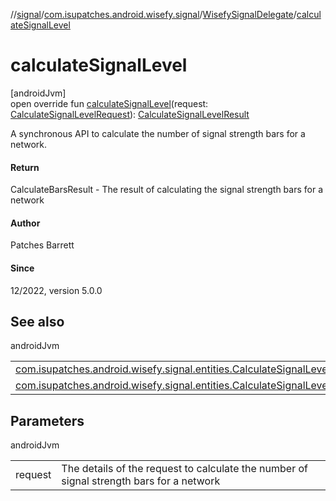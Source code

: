 //[signal](../../../index.md)/[com.isupatches.android.wisefy.signal](../index.md)/[WisefySignalDelegate](index.md)/[calculateSignalLevel](calculate-signal-level.md)

# calculateSignalLevel

[androidJvm]\
open override fun [calculateSignalLevel](calculate-signal-level.md)(request: [CalculateSignalLevelRequest](../../com.isupatches.android.wisefy.signal.entities/-calculate-signal-level-request/index.md)): [CalculateSignalLevelResult](../../com.isupatches.android.wisefy.signal.entities/-calculate-signal-level-result/index.md)

A synchronous API to calculate the number of signal strength bars for a network.

#### Return

CalculateBarsResult - The result of calculating the signal strength bars for a network

#### Author

Patches Barrett

#### Since

12/2022, version 5.0.0

## See also

androidJvm

| | |
|---|---|
| [com.isupatches.android.wisefy.signal.entities.CalculateSignalLevelRequest](../../com.isupatches.android.wisefy.signal.entities/-calculate-signal-level-request/index.md) |  |
| [com.isupatches.android.wisefy.signal.entities.CalculateSignalLevelResult](../../com.isupatches.android.wisefy.signal.entities/-calculate-signal-level-result/index.md) |  |

## Parameters

androidJvm

| | |
|---|---|
| request | The details of the request to calculate the number of signal strength bars for a network |
